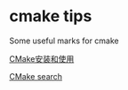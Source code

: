 # cmake tips
Some useful marks for cmake

[CMake安装和使用](http://blog.sina.com.cn/s/blog_5aee9eaf0100y36u.html)

[CMake search](https://cmake.org/cmake/help/v3.0/command/set_target_properties.html)
